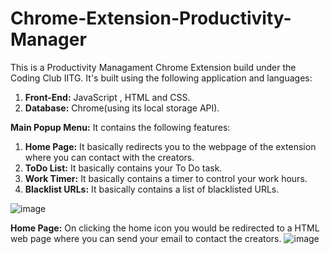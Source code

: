# Chrome-Extension-Productivity-Manager

This is a Productivity Managament Chrome Extension build under the Coding Club IITG.
It's built using the following application and languages:

  1. **Front-End:** JavaScript , HTML and CSS.
  2. **Database:** Chrome(using its local storage API).

**Main Popup Menu:**
It contains the following features:
  1. **Home Page:** It basically redirects you to the webpage of the extension where you can contact with the creators.
  2. **ToDo List:** It basically contains your To Do task.
  3. **Work Timer:** It basically contains a timer to control your work hours.
  4. **Blacklist URLs:** It basically contains a list of blacklisted URLs.

![image](https://user-images.githubusercontent.com/78587230/125006411-b22fac00-e07b-11eb-8e26-41d737c832c2.png)

**Home Page:**
On clicking the home icon you would be redirected to a HTML web page where you can send your email to contact the creators.
![image](https://user-images.githubusercontent.com/78587230/125007232-6bdb4c80-e07d-11eb-8bcc-87bc3cf25175.png)
